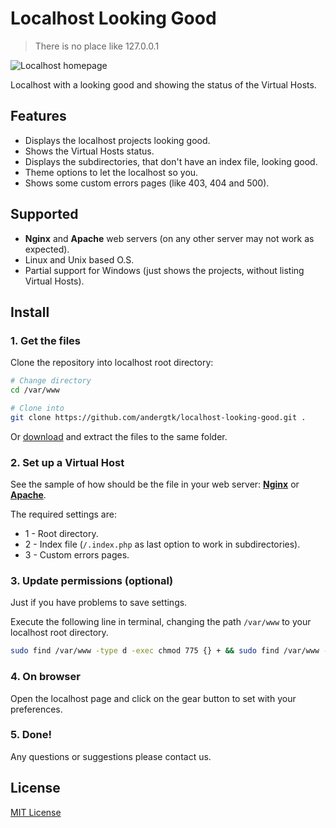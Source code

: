 # Localhost Looking Good

> There is no place like 127.0.0.1

![Localhost homepage](http://i.imgur.com/j6tgbHO.png)

Localhost with a looking good and showing the status of the Virtual Hosts.

## Features

+ Displays the localhost projects looking good.
+ Shows the Virtual Hosts status.
+ Displays the subdirectories, that don't have an index file, looking good.
+ Theme options to let the localhost so you.
+ Shows some custom errors pages (like 403, 404 and 500).

## Supported

+ **Nginx** and **Apache** web servers (on any other server may not work as
  expected).
+ Linux and Unix based O.S.
+ Partial support for Windows (just shows the projects, without listing Virtual
  Hosts).

## Install

### 1. Get the files

Clone the repository into localhost root directory:

```bash
# Change directory
cd /var/www

# Clone into
git clone https://github.com/andergtk/localhost-looking-good.git .
```

Or [download](https://github.com/andergtk/localhost-looking-good/archive/master.zip)
and extract the files to the same folder.

### 2. Set up a Virtual Host

See the sample of how should be the file in your web server: [**Nginx**](.localhost/sample-nginx.conf)
or [**Apache**](.localhost/sample-apache.conf).

The required settings are:
+ 1 - Root directory.
+ 2 - Index file (`/.index.php` as last option to work in subdirectories).
+ 3 - Custom errors pages.

### 3. Update permissions (optional)

Just if you have problems to save settings.

Execute the following line in terminal, changing the path `/var/www` to your
localhost root directory.

```bash
sudo find /var/www -type d -exec chmod 775 {} + && sudo find /var/www -type f -exec chmod 664 {} +
```

### 4. On browser

Open the localhost page and click on the gear button to set with your
preferences.

### 5. Done!

Any questions or suggestions please contact us.

## License

[MIT License](LICENSE)
